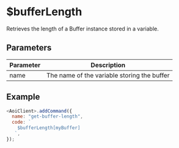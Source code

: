 # $bufferLength

Retrieves the length of a Buffer instance stored in a variable.

## Parameters

| Parameter | Description                                  |
| --------- | -------------------------------------------- |
| name      | The name of the variable storing the buffer   |

## Example

```js
<AoiClient>.addCommand({
  name: "get-buffer-length",
  code: `
    $bufferLength[myBuffer]
   `,
});
```